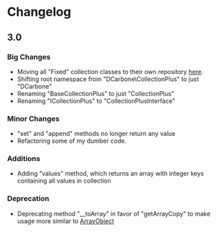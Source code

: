 # Changelog

## 3.0

### Big Changes
- Moving all "Fixed" collection classes to their own repository [here](https://github.com/dcarbone/fixed-collection-plus).
- Shifting root namespace from "DCarbone\CollectionPlus" to just "DCarbone"
- Renaming "BaseCollectionPlus" to just "CollectionPlus"
- Renaming "ICollectionPlus" to "CollectionPlusInterface"

### Minor Changes
- "set" and "append" methods no longer return any value
- Refactoring some of my dumber code.

### Additions
- Adding "values" method, which returns an array with integer keys containing all values in collection

### Deprecation
- Deprecating method "__toArray" in favor of "getArrayCopy" to make usage more similar to [ArrayObject](http://php.net/manual/en/class.arrayobject.php)
